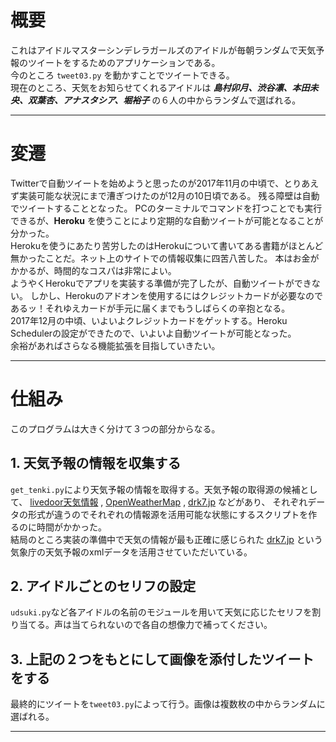 # 概要

これはアイドルマスターシンデレラガールズのアイドルが毎朝ランダムで天気予報のツイートをするためのアプリケーションである。  
今のところ `tweet03.py` を動かすことでツイートできる。  
現在のところ、天気をお知らせてくれるアイドルは ***島村卯月、渋谷凛、本田未央、双葉杏、アナスタシア、堀裕子*** の６人の中からランダムで選ばれる。

---

# 変遷
Twitterで自動ツイートを始めようと思ったのが2017年11月の中頃で、とりあえず実装可能な状況にまで漕ぎつけたのが12月の10日頃である。
残る障壁は自動でツイートすることとなった。
PCのターミナルでコマンドを打つことでも実行できるが、**Heroku** を使うことにより定期的な自動ツイートが可能となることが分かった。  
Herokuを使うにあたり苦労したのはHerokuについて書いてある書籍がほとんど無かったことだ。ネット上のサイトでの情報収集に四苦八苦した。
本はお金がかかるが、時間的なコスパは非常によい。  
ようやくHerokuでアプリを実装する準備が完了したが、自動ツイートができない。
しかし、Herokuのアドオンを使用するにはクレジットカードが必要なのであるッ！それゆえカードが手元に届くまでもうしばらくの辛抱となる。  
2017年12月の中頃、いよいよクレジットカードをゲットする。Heroku Schedulerの設定ができたので、いよいよ自動ツイートが可能となった。  
余裕があればさらなる機能拡張を目指していきたい。

------
# 仕組み
このプログラムは大きく分けて３つの部分からなる。

## 1.  天気予報の情報を収集する
`get_tenki.py`により天気予報の情報を取得する。天気予報の取得源の候補として、 [livedoor天気情報](http://weather.livedoor.com/weather_hacks/webservice) ,
[OpenWeatherMap](https://openweathermap.org) , [drk7.jp](http://www.drk7.jp/weather/) などがあり、
それぞれデータの形式が違うのでそれぞれの情報源を活用可能な状態にするスクリプトを作るのに時間がかかった。  
結局のところ実装の準備中で天気の情報が最も正確に感じられた [drk7.jp](http://www.drk7.jp/weather/) という気象庁の天気予報のxmlデータを活用させていただいている。  

## 2.  アイドルごとのセリフの設定
`udsuki.py`など各アイドルの名前のモジュールを用いて天気に応じたセリフを割り当てる。声は当てられないので各自の想像力で補ってください。

## 3.  上記の２つをもとにして画像を添付したツイートをする
最終的にツイートを`tweet03.py`によって行う。画像は複数枚の中からランダムに選ばれる。

---
